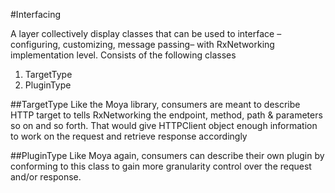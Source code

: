 #Interfacing

A layer collectively display classes that can be used to interface –configuring, customizing, message passing– with RxNetworking implementation level. Consists of the following classes

1. TargetType
2. PluginType

##TargetType
Like the Moya library, consumers are meant to describe HTTP target to tells RxNetworking the endpoint, method, path & parameters so on and so forth. That would give HTTPClient object enough information to work on the request and retrieve response accordingly

##PluginType
Like Moya again, consumers can describe their own plugin by conforming to this class to gain more granularity control over the request and/or response.  
